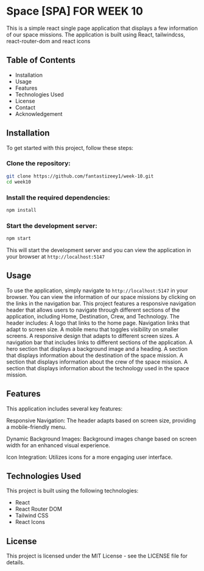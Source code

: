 # Space [SPA] FOR WEEK 10

This is a simple react single page application that displays a few information of our space missions. The application is built using React, tailwindcss, react-router-dom and react icons

## Table of Contents

- Installation
- Usage
- Features
- Technologies Used
- License
- Contact
- Acknowledgement

## Installation

To get started with this project, follow these steps:

### Clone the repository:

```bash
git clone https://github.com/fantastizeey1/week-10.git
cd week10
```

### Install the required dependencies:

```bash
npm install
```

### Start the development server:

```bash
npm start
```

This will start the development server and you can view the application in your browser at `http://localhost:5147`

## Usage

To use the application, simply navigate to `http://localhost:5147` in your browser.
You can view the information of our space missions by clicking on the links in the navigation bar.
This project features a responsive navigation header that allows users to navigate through different sections of the application, including Home, Destination, Crew, and Technology.
The header includes:
A logo that links to the home page.
Navigation links that adapt to screen size.
A mobile menu that toggles visibility on smaller screens.
A responsive design that adapts to different screen sizes.
A navigation bar that includes links to different sections of the application.
A hero section that displays a background image and a heading.
A section that displays information about the destination of the space mission.
A section that displays information about the crew of the space mission.
A section that displays information about the technology used in the space mission.

## Features

This application includes several key features:

Responsive Navigation: The header adapts based on screen size, providing a mobile-friendly menu.

Dynamic Background Images: Background images change based on screen width for an enhanced visual experience.

Icon Integration: Utilizes icons for a more engaging user interface.

## Technologies Used

This project is built using the following technologies:

- React
- React Router DOM
- Tailwind CSS
- React Icons

## License

This project is licensed under the MIT License - see the LICENSE file for details.

